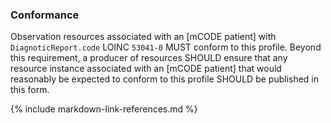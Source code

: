 ### Conformance

Observation resources associated with an [mCODE patient] with `DiagnoticReport.code` LOINC `53041-0` MUST conform to this profile. Beyond this requirement, a producer of resources SHOULD ensure that any resource instance associated with an [mCODE patient] that would reasonably be expected to conform to this profile SHOULD be published in this form.

{% include markdown-link-references.md %}